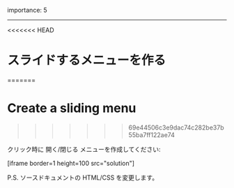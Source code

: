 importance: 5

---

<<<<<<< HEAD
# スライドするメニューを作る
=======
# Create a sliding menu
>>>>>>> 69e44506c3e9dac74c282be37b55ba7ff122ae74

クリック時に 開く/閉じる メニューを作成してください:

[iframe border=1 height=100 src="solution"]

P.S. ソースドキュメントの HTML/CSS を変更します。
